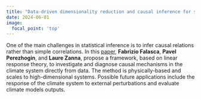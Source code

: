 ```yaml
---
title: "Data-driven dimensionality reduction and causal inference for spatiotemporal climate fields"
date: 2024-06-01
image:
  focal_point: 'top'
---
```


<!--more-->

One of the main challenges in statistical inference is to infer causal relations rather than simple correlations. In this [paper](https://doi.org/10.1103/PhysRevE.109.044202), **Fabrizio Falasca**, **Pavel Perezhogin**, and **Laure Zanna**, propose a framework, based on linear response theory, to investigate and diagnose causal mechanisms in the climate system directly from data. The method is physically-based and scales to high-dimensional systems. Possible future applications include the response of the climate system to external perturbations and evaluate climate models outputs.
